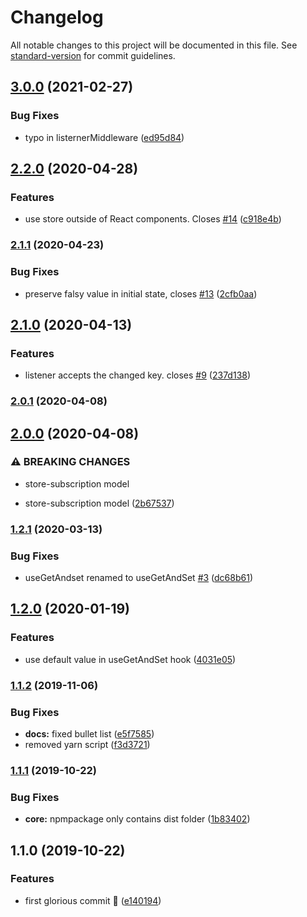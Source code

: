 # Changelog

All notable changes to this project will be documented in this file. See [standard-version](https://github.com/conventional-changelog/standard-version) for commit guidelines.

## [3.0.0](https://github.com/Spyna/react-context-hook/compare/v2.2.0...v3.0.0) (2021-02-27)


### Bug Fixes

* typo in listernerMiddleware ([ed95d84](https://github.com/Spyna/react-context-hook/commit/ed95d84cfd8033cac92f35f6dc5c37ca4eb77eb3))

## [2.2.0](https://github.com/Spyna/react-context-hook/compare/v2.1.1...v2.2.0) (2020-04-28)


### Features

* use store outside of React  components. Closes [#14](https://github.com/Spyna/react-context-hook/issues/14) ([c918e4b](https://github.com/Spyna/react-context-hook/commit/c918e4b474e9733c794e35a86446a3bf561ec093))

### [2.1.1](https://github.com/Spyna/react-context-hook/compare/v2.1.0...v2.1.1) (2020-04-23)


### Bug Fixes

* preserve falsy value in initial state, closes [#13](https://github.com/Spyna/react-context-hook/issues/13) ([2cfb0aa](https://github.com/Spyna/react-context-hook/commit/2cfb0aa8e2e9430e37d0a69c588f4422f766bfe9))

## [2.1.0](https://github.com/Spyna/react-context-hook/compare/v2.0.1...v2.1.0) (2020-04-13)


### Features

* listener accepts the changed key. closes [#9](https://github.com/Spyna/react-context-hook/issues/9) ([237d138](https://github.com/Spyna/react-context-hook/commit/237d1386a867d01efebd9f801866adb47a04df99))

### [2.0.1](https://github.com/Spyna/react-context-hook/compare/v2.0.0...v2.0.1) (2020-04-08)

## [2.0.0](https://github.com/Spyna/react-context-hook/compare/v1.2.1...v2.0.0) (2020-04-08)


### ⚠ BREAKING CHANGES

* store-subscription model

* store-subscription model ([2b67537](https://github.com/Spyna/react-context-hook/commit/2b6753728a9c45d1cac214b06803e19521861640))

### [1.2.1](https://github.com/Spyna/react-context-hook/compare/v1.2.0...v1.2.1) (2020-03-13)


### Bug Fixes

* useGetAndset renamed to useGetAndSet [#3](https://github.com/Spyna/react-context-hook/issues/3) ([dc68b61](https://github.com/Spyna/react-context-hook/commit/dc68b619cdf5c8c57aaded4caa3558a134e6619e))

## [1.2.0](https://github.com/Spyna/react-context-hook/compare/v1.1.2...v1.2.0) (2020-01-19)


### Features

* use default value in useGetAndSet hook ([4031e05](https://github.com/Spyna/react-context-hook/commit/4031e058568c3bd3839d01d1cd086b148bbccb73))

### [1.1.2](https://github.com/Spyna/react-context-hook/compare/v1.1.1...v1.1.2) (2019-11-06)


### Bug Fixes

* **docs:** fixed bullet list ([e5f7585](https://github.com/Spyna/react-context-hook/commit/e5f758537f6b363c47b353665657382d6ae4131b))
* removed yarn script ([f3d3721](https://github.com/Spyna/react-context-hook/commit/f3d3721c2ab8d8d86347a22caf5d75f18c350710))

### [1.1.1](https://github.com/Spyna/react-context-hook/compare/v1.1.0...v1.1.1) (2019-10-22)


### Bug Fixes

* **core:** npmpackage only contains dist folder ([1b83402](https://github.com/Spyna/react-context-hook/commit/1b83402339215a52f573e6e1fd849fabc1c35041))

## 1.1.0 (2019-10-22)


### Features

* first glorious commit 🦄 ([e140194](https://github.com/Spyna/react-context-hook/commit/e14019443a00aa873d3aed84c802b3cff08ce052))

